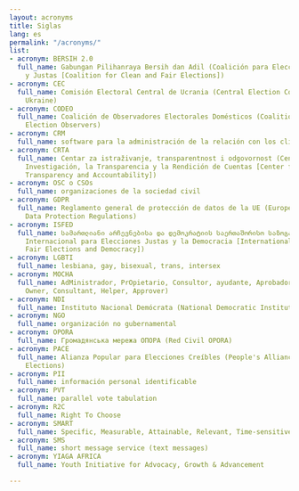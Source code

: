 ```yaml
---
layout: acronyms
title: Siglas
lang: es
permalink: "/acronyms/"
list:
- acronym: BERSIH 2.0
  full_name: Gabungan Pilihanraya Bersih dan Adil (Coalición para Elecciones Limpias
    y Justas [Coalition for Clean and Fair Elections])
- acronym: CEC
  full_name: Comisión Electoral Central de Ucrania (Central Election Commission of
    Ukraine)
- acronym: CODEO
  full_name: Coalición de Observadores Electorales Domésticos (Coalition of Domestic
    Election Observers)
- acronym: CRM
  full_name: software para la administración de la relación con los clientes
- acronym: CRTA
  full_name: Centar za istraživanje, transparentnost i odgovornost (Centro para la
    Investigación, la Transparencia y la Rendición de Cuentas [Center for Research,
    Transparency and Accountability])
- acronym: OSC o CSOs
  full_name: organizaciones de la sociedad civil
- acronym: GDPR
  full_name: Reglamento general de protección de datos de la UE (European Union General
    Data Protection Regulations)
- acronym: ISFED
  full_name: სამართლიანი არჩევნებისა და დემოკრატიის საერთაშორისო საზოგადოება (Sociedad
    Internacional para Elecciones Justas y la Democracia [International Society for
    Fair Elections and Democracy])
- acronym: LGBTI
  full_name: lesbiana, gay, bisexual, trans, intersex
- acronym: MOCHA
  full_name: AdMinistrador, PrOpietario, Consultor, ayudante, Aprobador (Manager,
    Owner, Consultant, Helper, Approver)
- acronym: NDI
  full_name: Instituto Nacional Demócrata (National Democratic Institute)
- acronym: NGO
  full_name: organización no gubernamental
- acronym: OPORA
  full_name: Громадянська мережа ОПОРА (Red Civil OPORA)
- acronym: PACE
  full_name: Alianza Popular para Elecciones Creíbles (People's Alliance for Credible
    Elections)
- acronym: PII
  full_name: información personal identificable
- acronym: PVT
  full_name: parallel vote tabulation
- acronym: R2C
  full_name: Right To Choose
- acronym: SMART
  full_name: Specific, Measurable, Attainable, Relevant, Time-sensitive
- acronym: SMS
  full_name: short message service (text messages)
- acronym: YIAGA AFRICA
  full_name: Youth Initiative for Advocacy, Growth & Advancement

---
```

